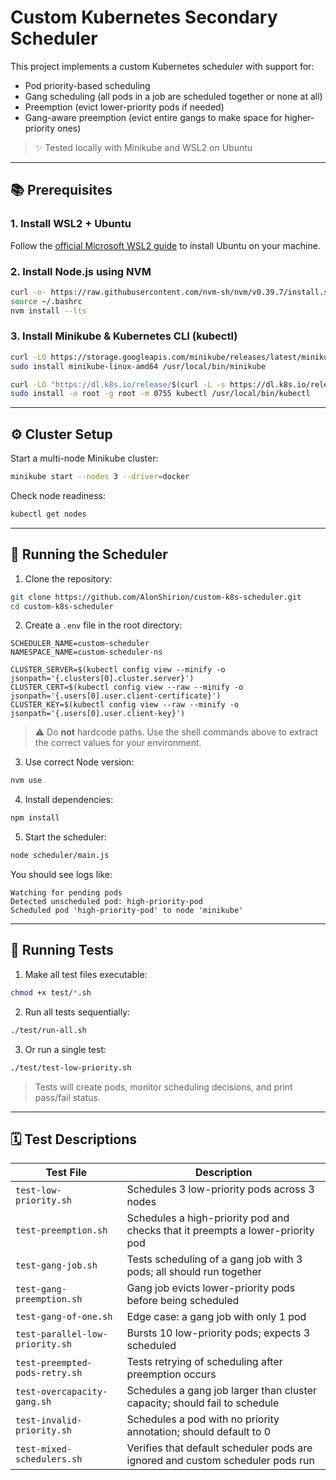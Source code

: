 # Custom Kubernetes Secondary Scheduler

This project implements a custom Kubernetes scheduler with support for:

- Pod priority-based scheduling
- Gang scheduling (all pods in a job are scheduled together or none at all)
- Preemption (evict lower-priority pods if needed)
- Gang-aware preemption (evict entire gangs to make space for higher-priority ones)

> ✨ Tested locally with Minikube and WSL2 on Ubuntu

---

## 📚 Prerequisites

### 1. Install WSL2 + Ubuntu
Follow the [official Microsoft WSL2 guide](https://learn.microsoft.com/en-us/windows/wsl/install) to install Ubuntu on your machine.

### 2. Install Node.js using NVM
```bash
curl -o- https://raw.githubusercontent.com/nvm-sh/nvm/v0.39.7/install.sh | bash
source ~/.bashrc
nvm install --lts
```

### 3. Install Minikube & Kubernetes CLI (kubectl)
```bash
curl -LO https://storage.googleapis.com/minikube/releases/latest/minikube-linux-amd64
sudo install minikube-linux-amd64 /usr/local/bin/minikube

curl -LO "https://dl.k8s.io/release/$(curl -L -s https://dl.k8s.io/release/stable.txt)/bin/linux/amd64/kubectl"
sudo install -o root -g root -m 0755 kubectl /usr/local/bin/kubectl
```

---

## ⚙️ Cluster Setup

Start a multi-node Minikube cluster:
```bash
minikube start --nodes 3 --driver=docker
```

Check node readiness:
```bash
kubectl get nodes
```

---

## 🔧 Running the Scheduler

1. Clone the repository:
```bash
git clone https://github.com/AlonShirion/custom-k8s-scheduler.git
cd custom-k8s-scheduler
```

2. Create a `.env` file in the root directory:
```env
SCHEDULER_NAME=custom-scheduler
NAMESPACE_NAME=custom-scheduler-ns

CLUSTER_SERVER=$(kubectl config view --minify -o jsonpath='{.clusters[0].cluster.server}')
CLUSTER_CERT=$(kubectl config view --raw --minify -o jsonpath='{.users[0].user.client-certificate}')
CLUSTER_KEY=$(kubectl config view --raw --minify -o jsonpath='{.users[0].user.client-key}')
```
> ⚠️ Do **not** hardcode paths. Use the shell commands above to extract the correct values for your environment.

3. Use correct Node version:
```bash
nvm use
```

4. Install dependencies:
```bash
npm install
```

5. Start the scheduler:
```bash
node scheduler/main.js
```

You should see logs like:
```
Watching for pending pods
Detected unscheduled pod: high-priority-pod
Scheduled pod 'high-priority-pod' to node 'minikube'
```

---

## 🔮 Running Tests

1. Make all test files executable:
```bash
chmod +x test/*.sh
```

2. Run all tests sequentially:
```bash
./test/run-all.sh
```

3. Or run a single test:
```bash
./test/test-low-priority.sh
```

> Tests will create pods, monitor scheduling decisions, and print pass/fail status.

---

## 🗓 Test Descriptions

| **Test File**                     | **Description**                                                                 |
|----------------------------------|---------------------------------------------------------------------------------|
| `test-low-priority.sh`           | Schedules 3 low-priority pods across 3 nodes                                   |
| `test-preemption.sh`            | Schedules a high-priority pod and checks that it preempts a lower-priority pod |
| `test-gang-job.sh`               | Tests scheduling of a gang job with 3 pods; all should run together            |
| `test-gang-preemption.sh`        | Gang job evicts lower-priority pods before being scheduled                     |
| `test-gang-of-one.sh`            | Edge case: a gang job with only 1 pod                                          |
| `test-parallel-low-priority.sh`  | Bursts 10 low-priority pods; expects 3 scheduled                               |
| `test-preempted-pods-retry.sh`   | Tests retrying of scheduling after preemption occurs                           |
| `test-overcapacity-gang.sh`      | Schedules a gang job larger than cluster capacity; should fail to schedule     |
| `test-invalid-priority.sh`       | Schedules a pod with no priority annotation; should default to 0               |
| `test-mixed-schedulers.sh`       | Verifies that default scheduler pods are ignored and custom scheduler pods run |

